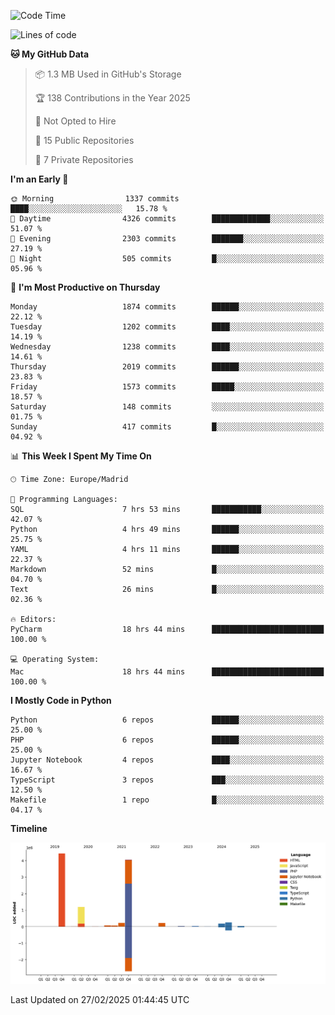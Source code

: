 <!--START_SECTION:waka-->
![Code Time](http://img.shields.io/badge/Code%20Time-680%20hrs%2015%20mins-blue)

![Lines of code](https://img.shields.io/badge/From%20Hello%20World%20I%27ve%20Written-10.8%20million%20lines%20of%20code-blue)

**🐱 My GitHub Data** 

> 📦 1.3 MB Used in GitHub's Storage 
 > 
> 🏆 138 Contributions in the Year 2025
 > 
> 🚫 Not Opted to Hire
 > 
> 📜 15 Public Repositories 
 > 
> 🔑 7 Private Repositories 
 > 
**I'm an Early 🐤** 

```text
🌞 Morning                1337 commits        ████░░░░░░░░░░░░░░░░░░░░░   15.78 % 
🌆 Daytime                4326 commits        █████████████░░░░░░░░░░░░   51.07 % 
🌃 Evening                2303 commits        ███████░░░░░░░░░░░░░░░░░░   27.19 % 
🌙 Night                  505 commits         █░░░░░░░░░░░░░░░░░░░░░░░░   05.96 % 
```
📅 **I'm Most Productive on Thursday** 

```text
Monday                   1874 commits        ██████░░░░░░░░░░░░░░░░░░░   22.12 % 
Tuesday                  1202 commits        ████░░░░░░░░░░░░░░░░░░░░░   14.19 % 
Wednesday                1238 commits        ████░░░░░░░░░░░░░░░░░░░░░   14.61 % 
Thursday                 2019 commits        ██████░░░░░░░░░░░░░░░░░░░   23.83 % 
Friday                   1573 commits        █████░░░░░░░░░░░░░░░░░░░░   18.57 % 
Saturday                 148 commits         ░░░░░░░░░░░░░░░░░░░░░░░░░   01.75 % 
Sunday                   417 commits         █░░░░░░░░░░░░░░░░░░░░░░░░   04.92 % 
```


📊 **This Week I Spent My Time On** 

```text
🕑︎ Time Zone: Europe/Madrid

💬 Programming Languages: 
SQL                      7 hrs 53 mins       ███████████░░░░░░░░░░░░░░   42.07 % 
Python                   4 hrs 49 mins       ██████░░░░░░░░░░░░░░░░░░░   25.75 % 
YAML                     4 hrs 11 mins       ██████░░░░░░░░░░░░░░░░░░░   22.37 % 
Markdown                 52 mins             █░░░░░░░░░░░░░░░░░░░░░░░░   04.70 % 
Text                     26 mins             █░░░░░░░░░░░░░░░░░░░░░░░░   02.36 % 

🔥 Editors: 
PyCharm                  18 hrs 44 mins      █████████████████████████   100.00 % 

💻 Operating System: 
Mac                      18 hrs 44 mins      █████████████████████████   100.00 % 
```

**I Mostly Code in Python** 

```text
Python                   6 repos             ██████░░░░░░░░░░░░░░░░░░░   25.00 % 
PHP                      6 repos             ██████░░░░░░░░░░░░░░░░░░░   25.00 % 
Jupyter Notebook         4 repos             ████░░░░░░░░░░░░░░░░░░░░░   16.67 % 
TypeScript               3 repos             ███░░░░░░░░░░░░░░░░░░░░░░   12.50 % 
Makefile                 1 repo              █░░░░░░░░░░░░░░░░░░░░░░░░   04.17 % 
```



**Timeline**

![Lines of Code chart](https://raw.githubusercontent.com/danisoronellas/danisoronellas/main/assets/bar_graph.png)


 Last Updated on 27/02/2025 01:44:45 UTC
<!--END_SECTION:waka-->
